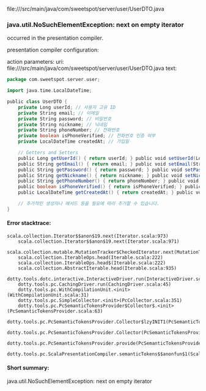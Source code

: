 file://<WORKSPACE>/src/main/java/com/sweetspot/server/user/UserDTO.java
### java.util.NoSuchElementException: next on empty iterator

occurred in the presentation compiler.

presentation compiler configuration:


action parameters:
uri: file://<WORKSPACE>/src/main/java/com/sweetspot/server/user/UserDTO.java
text:
```scala
package com.sweetspot.server.user;

import java.time.LocalDateTime;

public class UserDTO {
    private Long userId; // 사용자 고유 ID
    private String email; // 이메일
    private String password; // 비밀번호
    private String nickname; // 닉네임
    private String phoneNumber; // 전화번호
    private boolean isPhoneVerified; // 전화번호 인증 여부
    private LocalDateTime createdAt; // 가입일

    // Getters and Setters
    public Long getUserId() { return userId; } public void setUserId(Long userId) { this.userId = userId; }
    public String getEmail() { return email; } public void setEmail(String email) { this.email = email; }
    public String getPassword() { return password; } public void setPassword(String password) { this.password = password; }
    public String getNickname() { return nickname; } public void setNickname(String nickname) { this.nickname = nickname; }
    public String getPhoneNumber() { return phoneNumber; } public void setPhoneNumber(String phoneNumber) { this.phoneNumber = phoneNumber; }
    public boolean isPhoneVerified() { return isPhoneVerified; } public void setPhoneVerified(boolean isPhoneVerified) { this.isPhoneVerified = isPhoneVerified; }
    public LocalDateTime getCreatedAt() { return createdAt; } public void setCreatedAt(LocalDateTime createdAt) { this.createdAt = createdAt; }

    // 추가적인 생성자나 메서드 등을 필요에 따라 추가할 수 있습니다.
}

```



#### Error stacktrace:

```
scala.collection.Iterator$$anon$19.next(Iterator.scala:973)
	scala.collection.Iterator$$anon$19.next(Iterator.scala:971)
	scala.collection.mutable.MutationTracker$CheckedIterator.next(MutationTracker.scala:76)
	scala.collection.IterableOps.head(Iterable.scala:222)
	scala.collection.IterableOps.head$(Iterable.scala:222)
	scala.collection.AbstractIterable.head(Iterable.scala:935)
	dotty.tools.dotc.interactive.InteractiveDriver.run(InteractiveDriver.scala:164)
	dotty.tools.pc.CachingDriver.run(CachingDriver.scala:45)
	dotty.tools.pc.WithCompilationUnit.<init>(WithCompilationUnit.scala:31)
	dotty.tools.pc.SimpleCollector.<init>(PcCollector.scala:351)
	dotty.tools.pc.PcSemanticTokensProvider$Collector$.<init>(PcSemanticTokensProvider.scala:63)
	dotty.tools.pc.PcSemanticTokensProvider.Collector$lzyINIT1(PcSemanticTokensProvider.scala:63)
	dotty.tools.pc.PcSemanticTokensProvider.Collector(PcSemanticTokensProvider.scala:63)
	dotty.tools.pc.PcSemanticTokensProvider.provide(PcSemanticTokensProvider.scala:88)
	dotty.tools.pc.ScalaPresentationCompiler.semanticTokens$$anonfun$1(ScalaPresentationCompiler.scala:111)
```
#### Short summary: 

java.util.NoSuchElementException: next on empty iterator